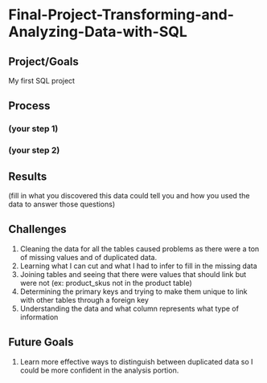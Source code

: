 # Final-Project-Transforming-and-Analyzing-Data-with-SQL

## Project/Goals
My first SQL project 

<!-- Adding pictures  -->
<!-- ![description](location_of_image) -->

## Process
### (your step 1)
### (your step 2)

## Results
(fill in what you discovered this data could tell you and how you used the data to answer those questions)

## Challenges 
1. Cleaning the data for all the tables caused problems as there were a ton of missing values and of duplicated data.
2. Learning what I can cut and what I had to infer to fill in the missing data
3. Joining tables and seeing that there were values that should link but were not (ex: product_skus not in the product table)
4. Determining the primary keys and trying to make them unique to link with other tables through a foreign key
5. Understanding the data and what column represents what type of information

## Future Goals
1. Learn more effective ways to distinguish between duplicated data so I could be more confident in the analysis portion. 
